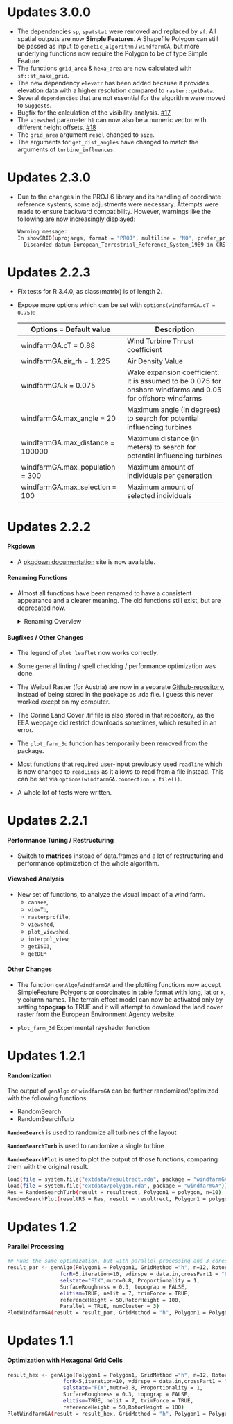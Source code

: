 # Updates 3.0.0
- The dependencies `sp`, `spatstat` were removed and replaced by `sf`. All spatial outputs are now **Simple Features**. A Shapefile Polygon can still be passed as input to `genetic_algorithm` / `windfarmGA`, but more underlying functions now require the Polygon to be of type Simple Feature.
- The functions `grid_area` & `hexa_area` are now calculated with `sf::st_make_grid`.
- The new dependency `elevatr` has been added because it provides elevation data with a higher resolution compared to `raster::getData`.
- Several `dependencies` that are not essential for the algorithm were moved to `Suggests`.
- Bugfix for the calculation of the visibility analysis. [#17](https://github.com/YsoSirius/windfarmGA/issues/17)
- The `viewshed` parameter `h1` can now also be a numeric vector with different height offsets. [#18](https://github.com/YsoSirius/windfarmGA/issues/18)
- The `grid_area` argument `resol` changed to `size`.
- The arguments for `get_dist_angles` have changed to match the arguments of `turbine_influences`.

# Updates 2.3.0
- Due to the changes in the PROJ 6 library and its handling of coordinate reference systems, some adjustments were necessary. Attempts were made to ensure backward compatibility. However, warnings like the following are now increasingly displayed:
  ```sh
  Warning message:
  In showSRID(uprojargs, format = "PROJ", multiline = "NO", prefer_proj = prefer_proj) :
    Discarded datum European_Terrestrial_Reference_System_1989 in CRS definition
  ```

# Updates 2.2.3
- Fix tests for R 3.4.0, as class(matrix) is of length 2.
- Expose more options which can be set with `options(windfarmGA.cT = 0.75)`:  

  Options = Default value           | Description
  ----------------------------------| ------------------------  
  windfarmGA.cT = 0.88              | Wind Turbine Thrust coefficient  
  windfarmGA.air_rh = 1.225         | Air Density Value  
  windfarmGA.k = 0.075              | Wake expansion coefficient. It is assumed to be 0.075 for onshore windfarms and 0.05 for offshore windfarms
  windfarmGA.max_angle = 20         | Maximum angle (in degrees) to search for potential influencing turbines
  windfarmGA.max_distance = 100000  | Maximum distance (in meters) to search for potential influencing turbines
  windfarmGA.max_population = 300   | Maximum amount of individuals per generation
  windfarmGA.max_selection = 100    | Maximum amount of selected individuals

# Updates 2.2.2

#### Pkgdown
- A [pkgdown documentation](https://ysosirius.github.io/windfarmGA/) site is now available.

#### Renaming Functions
- Almost all functions have been renamed to have a consistent appearance and a clearer meaning.
The old functions still exist, but are deprecated now.

  <details>
    <summary>Renaming Overview</summary>
    <p>
  
  Old names             | **New names**
  --------------------- | ---------------------
  StartGA               | **init_population**
  selection1            | **selection**
  crossover1            | **crossover**
  VekWinkelCalc         | **get_dist_angles**
  calculateEn           | **calculate_energy**
  getRects              | **get_grids**
  BaroHoehe             | **barometric_height**
  GridFilter            | **grid_area**
  HexaTex               | **hexa_area**
  InfluPoints           | **turbine_influences**
  genAlgo               | **genetic_algorithm**
  RandomSearch          | **random_search**
  RandomSearchTurb      | **random_search_single**
  RandomSearchPlot      | **plot_random_search**
  leafPlot              | **plot_leaflet**
  heatmapGA             | **plot_heatmap**
  plotbeorwor           | **plot_development**
  plotCloud             | **plot_cloud**
  plotEvolution         | **plot_evolution**
  plotfitnessevolution  | **plot_fitness_evolution**
  plotparkfitness       | **plot_parkfitness**
  plotResult            | **plot_result**
  PlotWindfarmGA        | **plot_windfarmGA**
  plotWindrose          | **plot_windrose**
  
  </p>
  
  </details>

#### Bugfixes / Other Changes 
- The legend of `plot_leaflet` now works correctly.

- Some general linting / spell checking / performance optimization was done.

- The Weibull Raster (for Austria) are now in a separate [Github-repository](https://github.com/YsoSirius/windfarm_data), instead of
being stored in the package as .rda file. I guess this never worked except on my computer.

- The Corine Land Cover .tif file is also stored in that repository, as the EEA webpage did restrict
downloads sometimes, which resulted in an error.

- The `plot_farm_3d` function has temporarily been removed from the package.

- Most functions that required user-input previously used `readline` which is now changed to `readLines` as it allows to read from a file instead. This can be set via `options(windfarmGA.connection = file())`.

- A whole lot of tests were written.

# Updates 2.2.1

#### Performance Tuning / Restructuring
- Switch to **matrices** instead of data.frames and a lot of restructuring and 
performance optimization of the whole algorithm.

#### Viewshed Analysis
- New set of functions, to analyze the visual impact of a wind farm.
    + `cansee`,
    + `viewTo`, 
    + `rasterprofile`, 
    + `viewshed`, 
    + `plot_viewshed`, 
    + `interpol_view`, 
    + `getISO3`, 
    + `getDEM`

#### Other Changes 
- The function `genAlgo`/`windfarmGA` and the plotting functions now accept SimpleFeature Polygons or coordinates in table format with long, lat or x, y column names. The terrain effect model can now be activated only by setting **topograp** to TRUE and it will attempt to download the land cover raster from the European Environment Agency website.

- `plot_farm_3d` Experimental rayshader function

# Updates 1.2.1

#### Randomization
The output of `genAlgo` or `windfarmGA` can be further randomized/optimized with the following
functions:
- RandomSearch
- RandomSearchTurb

**`RandomSearch`** is used to randomize all turbines of the layout

**`RandomSearchTurb`** is used to randomize a single turbine

**`RandomSearchPlot`** is used to plot the output of those functions, comparing them with the 
original result.

```sh
load(file = system.file("extdata/resultrect.rda", package = "windfarmGA"))
load(file = system.file("extdata/polygon.rda", package = "windfarmGA"))
Res = RandomSearchTurb(result = resultrect, Polygon1 = polygon, n=10)
RandomSearchPlot(resultRS = Res, result = resultrect, Polygon1 = polygon, best=2)
```

# Updates 1.2
#### Parallel Processing
```sh
## Runs the same optimization, but with parallel processing and 3 cores.
result_par <- genAlgo(Polygon1 = Polygon1, GridMethod ="h", n=12, Rotor=30,
                 fcrR=5,iteration=10, vdirspe = data.in,crossPart1 = "EQU",
                 selstate="FIX",mutr=0.8, Proportionality = 1,
                 SurfaceRoughness = 0.3, topograp = FALSE,
                 elitism=TRUE, nelit = 7, trimForce = TRUE,
                 referenceHeight = 50,RotorHeight = 100,
                 Parallel = TRUE, numCluster = 3)
PlotWindfarmGA(result = result_par, GridMethod = "h", Polygon1 = Polygon1)
```

# Updates 1.1


#### Optimization with Hexagonal Grid Cells
```sh
result_hex <- genAlgo(Polygon1 = Polygon1, GridMethod ="h", n=12, Rotor=30,
                  fcrR=5,iteration=10, vdirspe = data.in,crossPart1 = "EQU",
                  selstate="FIX",mutr=0.8, Proportionality = 1,
                  SurfaceRoughness = 0.3, topograp = FALSE,
                  elitism=TRUE, nelit = 7, trimForce = TRUE,
                  referenceHeight = 50,RotorHeight = 100)
PlotWindfarmGA(result = result_hex, GridMethod = "h", Polygon1 = Polygon1)
```

